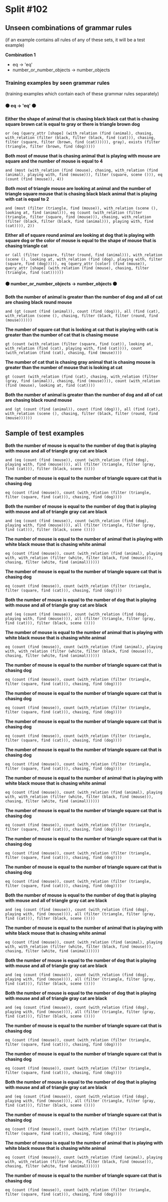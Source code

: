 # Split #102
## Unseen combinations of grammar rules
(if an example contains all rules of any of these sets, it will be a test example)

**Combination 1**
* eq -> 'eq'
* number_or_number_objects -> number_objects

### Training examples by seen grammar rules
(training examples which contain each of these grammar rules separately)
#### ⚫ eq -> 'eq' ⚫
**Either the shape of animal that is chasing black black cat that is chasing square brown cat is equal to gray or there is triangle brown dog**
 ```
or (eq (query_attr [shape] (with_relation (find (animal), chasing, with_relation (filter (black, filter (black, find (cat))), chasing, filter (square, filter (brown, find (cat)))))), gray), exists (filter (triangle, filter (brown, find (dog)))))
```
**Both most of mouse that is chasing animal that is playing with mouse are square and the number of mouse is equal to 4**
 ```
and (most (with_relation (find (mouse), chasing, with_relation (find (animal), playing with, find (mouse))), filter (square, scene ())), eq (count (find (mouse)), 4))
```
**Both most of triangle mouse are looking at animal and the number of triangle square mouse that is chasing black black animal that is playing with cat is equal to 2**
 ```
and (most (filter (triangle, find (mouse)), with_relation (scene (), looking at, find (animal))), eq (count (with_relation (filter (triangle, filter (square, find (mouse))), chasing, with_relation (filter (black, filter (black, find (animal))), playing with, find (cat)))), 2))
```
**Either all of square round animal are looking at dog that is playing with square dog or the color of mouse is equal to the shape of mouse that is chasing triangle cat**
 ```
or (all (filter (square, filter (round, find (animal))), with_relation (scene (), looking at, with_relation (find (dog), playing with, filter (square, find (dog))))), eq (query_attr [color] (find (mouse)), query_attr [shape] (with_relation (find (mouse), chasing, filter (triangle, find (cat))))))
```
#### ⚫ number_or_number_objects -> number_objects ⚫
**Both the number of animal is greater than the number of dog and all of cat are chasing black round mouse**
 ```
and (gt (count (find (animal)), count (find (dog))), all (find (cat), with_relation (scene (), chasing, filter (black, filter (round, find (mouse))))))
```
**The number of square cat that is looking at cat that is playing with cat is greater than the number of cat that is chasing mouse**
 ```
gt (count (with_relation (filter (square, find (cat)), looking at, with_relation (find (cat), playing with, find (cat)))), count (with_relation (find (cat), chasing, find (mouse))))
```
**The number of cat that is chasing gray animal that is chasing mouse is greater than the number of mouse that is looking at cat**
 ```
gt (count (with_relation (find (cat), chasing, with_relation (filter (gray, find (animal)), chasing, find (mouse)))), count (with_relation (find (mouse), looking at, find (cat))))
```
**Both the number of animal is greater than the number of dog and all of cat are chasing black round mouse**
 ```
and (gt (count (find (animal)), count (find (dog))), all (find (cat), with_relation (scene (), chasing, filter (black, filter (round, find (mouse))))))
```
## Sample of test examples
**Both the number of mouse is equal to the number of dog that is playing with mouse and all of triangle gray cat are black**
 ```
and (eq (count (find (mouse)), count (with_relation (find (dog), playing with, find (mouse)))), all (filter (triangle, filter (gray, find (cat))), filter (black, scene ())))
```
**The number of mouse is equal to the number of triangle square cat that is chasing dog**
 ```
eq (count (find (mouse)), count (with_relation (filter (triangle, filter (square, find (cat))), chasing, find (dog))))
```
**Both the number of mouse is equal to the number of dog that is playing with mouse and all of triangle gray cat are black**
 ```
and (eq (count (find (mouse)), count (with_relation (find (dog), playing with, find (mouse)))), all (filter (triangle, filter (gray, find (cat))), filter (black, scene ())))
```
**The number of mouse is equal to the number of animal that is playing with white black mouse that is chasing white animal**
 ```
eq (count (find (mouse)), count (with_relation (find (animal), playing with, with_relation (filter (white, filter (black, find (mouse))), chasing, filter (white, find (animal))))))
```
**The number of mouse is equal to the number of triangle square cat that is chasing dog**
 ```
eq (count (find (mouse)), count (with_relation (filter (triangle, filter (square, find (cat))), chasing, find (dog))))
```
**Both the number of mouse is equal to the number of dog that is playing with mouse and all of triangle gray cat are black**
 ```
and (eq (count (find (mouse)), count (with_relation (find (dog), playing with, find (mouse)))), all (filter (triangle, filter (gray, find (cat))), filter (black, scene ())))
```
**The number of mouse is equal to the number of animal that is playing with white black mouse that is chasing white animal**
 ```
eq (count (find (mouse)), count (with_relation (find (animal), playing with, with_relation (filter (white, filter (black, find (mouse))), chasing, filter (white, find (animal))))))
```
**The number of mouse is equal to the number of triangle square cat that is chasing dog**
 ```
eq (count (find (mouse)), count (with_relation (filter (triangle, filter (square, find (cat))), chasing, find (dog))))
```
**The number of mouse is equal to the number of triangle square cat that is chasing dog**
 ```
eq (count (find (mouse)), count (with_relation (filter (triangle, filter (square, find (cat))), chasing, find (dog))))
```
**The number of mouse is equal to the number of triangle square cat that is chasing dog**
 ```
eq (count (find (mouse)), count (with_relation (filter (triangle, filter (square, find (cat))), chasing, find (dog))))
```
**The number of mouse is equal to the number of triangle square cat that is chasing dog**
 ```
eq (count (find (mouse)), count (with_relation (filter (triangle, filter (square, find (cat))), chasing, find (dog))))
```
**The number of mouse is equal to the number of animal that is playing with white black mouse that is chasing white animal**
 ```
eq (count (find (mouse)), count (with_relation (find (animal), playing with, with_relation (filter (white, filter (black, find (mouse))), chasing, filter (white, find (animal))))))
```
**The number of mouse is equal to the number of triangle square cat that is chasing dog**
 ```
eq (count (find (mouse)), count (with_relation (filter (triangle, filter (square, find (cat))), chasing, find (dog))))
```
**The number of mouse is equal to the number of triangle square cat that is chasing dog**
 ```
eq (count (find (mouse)), count (with_relation (filter (triangle, filter (square, find (cat))), chasing, find (dog))))
```
**The number of mouse is equal to the number of triangle square cat that is chasing dog**
 ```
eq (count (find (mouse)), count (with_relation (filter (triangle, filter (square, find (cat))), chasing, find (dog))))
```
**Both the number of mouse is equal to the number of dog that is playing with mouse and all of triangle gray cat are black**
 ```
and (eq (count (find (mouse)), count (with_relation (find (dog), playing with, find (mouse)))), all (filter (triangle, filter (gray, find (cat))), filter (black, scene ())))
```
**The number of mouse is equal to the number of animal that is playing with white black mouse that is chasing white animal**
 ```
eq (count (find (mouse)), count (with_relation (find (animal), playing with, with_relation (filter (white, filter (black, find (mouse))), chasing, filter (white, find (animal))))))
```
**Both the number of mouse is equal to the number of dog that is playing with mouse and all of triangle gray cat are black**
 ```
and (eq (count (find (mouse)), count (with_relation (find (dog), playing with, find (mouse)))), all (filter (triangle, filter (gray, find (cat))), filter (black, scene ())))
```
**Both the number of mouse is equal to the number of dog that is playing with mouse and all of triangle gray cat are black**
 ```
and (eq (count (find (mouse)), count (with_relation (find (dog), playing with, find (mouse)))), all (filter (triangle, filter (gray, find (cat))), filter (black, scene ())))
```
**The number of mouse is equal to the number of triangle square cat that is chasing dog**
 ```
eq (count (find (mouse)), count (with_relation (filter (triangle, filter (square, find (cat))), chasing, find (dog))))
```
**The number of mouse is equal to the number of triangle square cat that is chasing dog**
 ```
eq (count (find (mouse)), count (with_relation (filter (triangle, filter (square, find (cat))), chasing, find (dog))))
```
**Both the number of mouse is equal to the number of dog that is playing with mouse and all of triangle gray cat are black**
 ```
and (eq (count (find (mouse)), count (with_relation (find (dog), playing with, find (mouse)))), all (filter (triangle, filter (gray, find (cat))), filter (black, scene ())))
```
**The number of mouse is equal to the number of triangle square cat that is chasing dog**
 ```
eq (count (find (mouse)), count (with_relation (filter (triangle, filter (square, find (cat))), chasing, find (dog))))
```
**The number of mouse is equal to the number of animal that is playing with white black mouse that is chasing white animal**
 ```
eq (count (find (mouse)), count (with_relation (find (animal), playing with, with_relation (filter (white, filter (black, find (mouse))), chasing, filter (white, find (animal))))))
```
**The number of mouse is equal to the number of triangle square cat that is chasing dog**
 ```
eq (count (find (mouse)), count (with_relation (filter (triangle, filter (square, find (cat))), chasing, find (dog))))
```